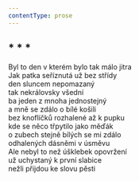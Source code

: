 ```yaml
---
contentType: prose
---
```


## \* \* \*

Byl to den v kterém bylo tak málo jitra  
Jak patka seříznutá už bez střídy  
den sluncem nepomazaný  
tak nekrálovsky všední  
ba jeden z mnoha jednostejný  
a mně se zdálo o bílé košili  
bez knoflíčků rozhalené až k pupku  
kde se něco třpytilo jako měďák  
o zubech stejně bílých se mi zdálo  
odhalených dásněmi v úsměvu  
Ale nebyl to než úšklebek opovržení  
už uchystaný k první slabice  
nežli přijdou ke slovu pěsti

